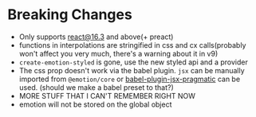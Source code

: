 # Breaking Changes

* Only supports react@16.3 and above(+ preact)
* functions in interpolations are stringified in css and cx calls(probably won't affect you very much, there's a warning about it in v9)
* `create-emotion-styled` is gone, use the new styled api and a provider
* The css prop doesn't work via the babel plugin. `jsx` can be manually imported from `@emotion/core` or [babel-plugin-jsx-pragmatic](https://github.com/jmm/babel-plugin-jsx-pragmatic) can be used. (should we make a babel preset to that?)
* MORE STUFF THAT I CAN'T REMEMBER RIGHT NOW
* emotion will not be stored on the global object
